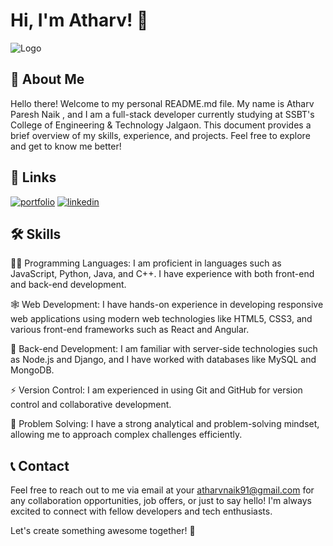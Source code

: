 
# Hi, I'm Atharv! 👋
![Logo](https://cdni.iconscout.com/illustration/premium/thumb/coder-3462295-2895977.png)


## 🚀 About Me
Hello there! Welcome to my personal README.md file. My name is Atharv Paresh Naik , and I am a full-stack developer currently studying at SSBT's College of Engineering & Technology Jalgaon. This document provides a brief overview of my skills, experience, and projects. Feel free to explore and get to know me better!


## 🔗 Links
[![portfolio](https://img.shields.io/badge/my_portfolio-000?style=for-the-badge&logo=ko-fi&logoColor=white)](https://atharvnaik07.github.io/Portfolio_web/)
[![linkedin](https://img.shields.io/badge/linkedin-0A66C2?style=for-the-badge&logo=linkedin&logoColor=white)](https://www.linkedin.com/in/atharv-naik-ba940b249)



## 🛠 Skills

👩‍💻 Programming Languages: I am proficient in languages such as JavaScript, Python, Java, and C++. I have experience with both front-end and back-end development.

🕸️ Web Development: I have hands-on experience in developing responsive web applications using modern web technologies like HTML5, CSS3, and various front-end frameworks such as React and Angular.

🧠 Back-end Development: I am familiar with server-side technologies such as Node.js and Django, and I have worked with databases like MySQL and MongoDB.

⚡️ Version Control: I am experienced in using Git and GitHub for version control and collaborative development.

💬 Problem Solving: I have a strong analytical and problem-solving mindset, allowing me to approach complex challenges efficiently.


## 📞 Contact
Feel free to reach out to me via email at your atharvnaik91@gmail.com for any collaboration opportunities, job offers, or just to say hello! I'm always excited to connect with fellow developers and tech enthusiasts.

Let's create something awesome together! 🚀


